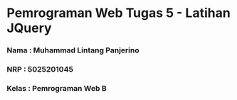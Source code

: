 # Pemrograman Web Tugas 5 - Latihan JQuery

### Nama : Muhammad Lintang Panjerino

### NRP : 5025201045

### Kelas : Pemrograman Web B
